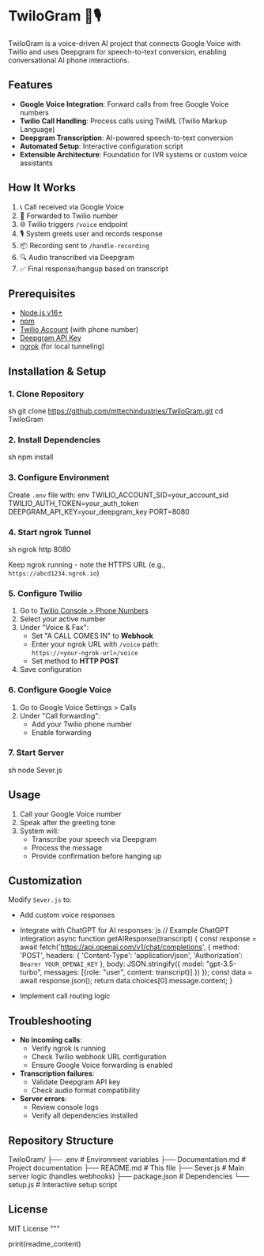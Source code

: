 
# TwiloGram 🤖🎙️

TwiloGram is a voice-driven AI project that connects Google Voice with Twilio and uses Deepgram for speech-to-text conversion, enabling conversational AI phone interactions.

## Features
- **Google Voice Integration**: Forward calls from free Google Voice numbers
- **Twilio Call Handling**: Process calls using TwiML (Twilio Markup Language)
- **Deepgram Transcription**: AI-powered speech-to-text conversion
- **Automated Setup**: Interactive configuration script
- **Extensible Architecture**: Foundation for IVR systems or custom voice assistants

## How It Works
1. 📞 Call received via Google Voice  
2. 🔀 Forwarded to Twilio number  
3. 🌐 Twilio triggers `/voice` endpoint  
4. 🎙️ System greets user and records response  
5. 📦 Recording sent to `/handle-recording`  
6. 🔍 Audio transcribed via Deepgram  
7. ✅ Final response/hangup based on transcript  

## Prerequisites
- [Node.js v16+](https://nodejs.org/)
- [npm](https://www.npmjs.com/)
- [Twilio Account](https://twilio.com) (with phone number)
- [Deepgram API Key](https://deepgram.com)
- [ngrok](https://ngrok.com) (for local tunneling)

## Installation & Setup

### 1. Clone Repository
sh
git clone https://github.com/mttechindustries/TwiloGram.git
cd TwiloGram


### 2. Install Dependencies
sh
npm install


### 3. Configure Environment
Create `.env` file with:
env
TWILIO_ACCOUNT_SID=your_account_sid
TWILIO_AUTH_TOKEN=your_auth_token
DEEPGRAM_API_KEY=your_deepgram_key
PORT=8080


### 4. Start ngrok Tunnel
sh
ngrok http 8080

Keep ngrok running - note the HTTPS URL (e.g., `https://abcd1234.ngrok.io`)

### 5. Configure Twilio
1. Go to [Twilio Console > Phone Numbers](https://console.twilio.com)
2. Select your active number
3. Under "Voice & Fax":
   - Set "A CALL COMES IN" to **Webhook**
   - Enter your ngrok URL with `/voice` path:  
     `https://<your-ngrok-url>/voice`
   - Set method to **HTTP POST**
4. Save configuration

### 6. Configure Google Voice
1. Go to Google Voice Settings > Calls
2. Under "Call forwarding":
   - Add your Twilio phone number
   - Enable forwarding

### 7. Start Server
sh
node Sever.js


## Usage
1. Call your Google Voice number
2. Speak after the greeting tone
3. System will:
   - Transcribe your speech via Deepgram
   - Process the message
   - Provide confirmation before hanging up

## Customization
Modify `Sever.js` to:
- Add custom voice responses
- Integrate with ChatGPT for AI responses:
  js
  // Example ChatGPT integration
  async function getAIResponse(transcript) {
    const response = await fetch('https://api.openai.com/v1/chat/completions', {
      method: 'POST',
      headers: {
        'Content-Type': 'application/json',
        'Authorization': `Bearer YOUR_OPENAI_KEY`
      },
      body: JSON.stringify({
        model: "gpt-3.5-turbo",
        messages: [{role: "user", content: transcript}]
      })
    });
    const data = await response.json();
    return data.choices[0].message.content;
  }
  
- Implement call routing logic

## Troubleshooting
- **No incoming calls**: 
  - Verify ngrok is running
  - Check Twilio webhook URL configuration
  - Ensure Google Voice forwarding is enabled
- **Transcription failures**: 
  - Validate Deepgram API key
  - Check audio format compatibility
- **Server errors**: 
  - Review console logs
  - Verify all dependencies installed

## Repository Structure

TwiloGram/
├── .env               # Environment variables
├── Documentation.md   # Project documentation
├── README.md          # This file
├── Sever.js           # Main server logic (handles webhooks)
├── package.json       # Dependencies
└── setup.js           # Interactive setup script


## License
MIT License
"""

print(readme_content)